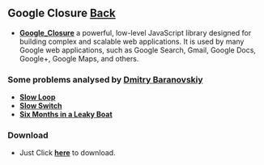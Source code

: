 ## Google Closure [Back](./../Framework.md)


- [**Google_Closure**](https://github.com/google/closure-library) a powerful, low-level JavaScript library designed for building complex and scalable web applications. It is used by many Google web applications, such as Google Search, Gmail, Google Docs, Google+, Google Maps, and others.

### Some problems analysed by [Dmitry Baranovskiy](http://dmitry.baranovskiy.com/)
- [**Slow Loop**](./slow_loop/slow_loop.md)
- [**Slow Switch**](./slow_switch/slow_switch.md)
- [**Six Months in a Leaky Boat**](./leaky_boat/leaky_boat.md)


### Download
- Just Click [**here**](https://github.com/google/closure-library/archive/master.zip) to download.
